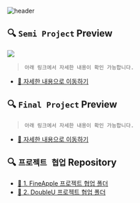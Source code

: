 
![header](https://capsule-render.vercel.app/api?type=slice&color=79b8ff&height=200&text=Portfolio&fontAlign=70&rotate=13&fontAlignY=25)

## 🔍 `Semi Project` Preview

![](https://images.velog.io/images/withcolinsong/post/9730075f-bb72-43ba-a753-3978be45d58d/ezgif.com-gif-maker.gif)

> `아래 링크에서 자세한 내용이 확인 가능합니다.` <br>
- [📁 자세한 내용으로 이동하기](SemiProject/README.md)



## 🔍 `Final Project` Preview

> `아래 링크에서 자세한 내용이 확인 가능합니다.` <br>
- [📁 자세한 내용으로 이동하기](FinalProject/README.md)


## 🔍 `프로젝트 협업` Repository
- [📁 1. FineApple 프로젝트 협업 폴더](https://github.com/withColinSong/FineApple)
- [📁 2. DoubleU 프로젝트 협업 폴더](https://github.com/withColinSong/DoubleU)
